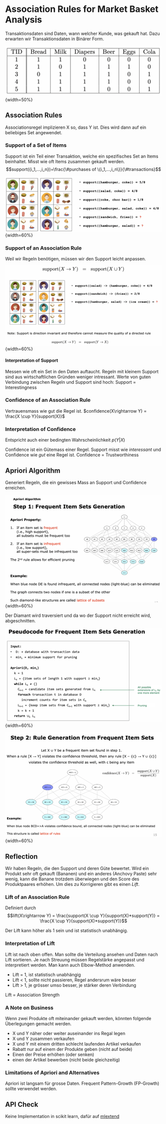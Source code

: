 # Association Rules for Market Basket Analysis

Transaktionsdaten sind Daten, wann welcher Kunde, was gekauft hat. Dazu erwarten wir
Transaktionsdaten in Binärer Form.

![Transaction in binary Form](images/transactiontable.png){width=50%}

## Association Rules

Associationsregel implizieren X so, dass Y ist. Dies wird dann auf ein beliebiges Set 
angewendet.

### Support of a Set of Items

Support ist ein Teil einer Transaktion, welche ein spezifisches Set an Items beinhaltet. Misst wie
oft Items zusammen gekauft werden. $$support({i_1,...,i_n})=\frac{\#purchases of
\{i_1,...,i_n\}}{\#transactions}$$

![Support of Items](images/support.png){width=60%}

### Support of an Association Rule

Weil wir Regeln benötigen, müssen wir den Support leicht anpassen.

![Support of an Association Rule](images/supportofar.png){width=60%}

#### Interpretation of Support

Messen wie oft ein Set in den Daten auftaucht. Regeln mit kleinem Support sind aus wirtschaftlichen
Gründen weniger intressant. Werte von guten Verbindung zwischen Regeln und Support sind hoch: Support =
Interestingness

### Confidence of an Association Rule

Vertrauensmass wie gut die Regel ist. $confidence(X\rightarrow Y) = \frac{X \cup Y}{support(X)}$

### Interpretation of Confidence

Entspricht auch einer bedingten Wahrscheinlichkeit $p(Y|X)$

Confidence ist ein Gütemass einer Regel. Support misst wie *interessant* und Confidence wie *gut* eine
Regel ist. Confidence = Trustworthiness

## Apriori Algorithm

Generiert Regeln, die ein gewisses Mass an Support und Confidence erreichen.

![Apriori Algorithm](images/apriori1.png){width=60%}

Der Diamant wird traversiert und da wo der Support nicht erreicht wird, abgeschnitten.

![Apriori Algorithm PseudoCode](images/aprioripseudo.png){width=60%}

![Apriori Algorithm Step 2](images/apriori2.png){width=60%}

## Reflection

Wir haben Regeln, die den Support und deren Güte bewertet. Wird ein Produkt sehr oft
gekauft (Bananen) und ein anderes (Anchovy Paste) sehr wenig, kann die Banane trotzdem überwiegen und
den Score des Produktpaares erhöhen. Um dies zu Korrigieren gibt es einen *Lift*.

### Lift of an Association Rule

Definiert durch $$lift(X\rightarrow Y) = \frac{support(X \cup Y}{support(X)*support(Y)} = \frac{X 
\cup Y}{support(X)*support(Y)}$$

Der Lift kann höher als 1 sein und ist statistisch unabhängig.

### Interpretation of Lift

Lift ist nach oben offen. Man sollte die Verteilung ansehen und Daten nach Lift sortieren. Je nach
Streuung müssen Regelstärke angepasst und interpretiert werden. Man kann auch Elbow-Method anwenden.

* Lift = 1, ist statistisch unabhängig
* Lift < 1, sollte nicht passieren, Regel andersrum wäre besser
* Lift > 1, je grösser umso besser, je stärker deren Verbindung

Lift = Association Strength

### A Note on Business

Wenn zwei Produkte oft miteinander gekauft werden, könnten folgende Überlegungen gemacht werden.

* X und Y näher oder weiter auseinander ins Regal legen
* X und Y zusammen verkaufen
* X und Y mit einem dritten schlecht laufenden Artikel verkaufen
* Rabatt nur auf einem der Produkte geben (nicht auf beide)
* Einen der Preise erhöhen (oder senken)
* einen der Artikel bewerben (nicht beide gleichzeitig)

### Limitations of Apriori and Alternatives

Apriori ist langsam für grosse Daten. Frequent Pattern-Growth (FP-Growth) sollte verwendet werden.

## API Check

Keine Implementation in scikit learn, dafür auf [mlextend](http://rasbt.github.io/mlxtend/)
